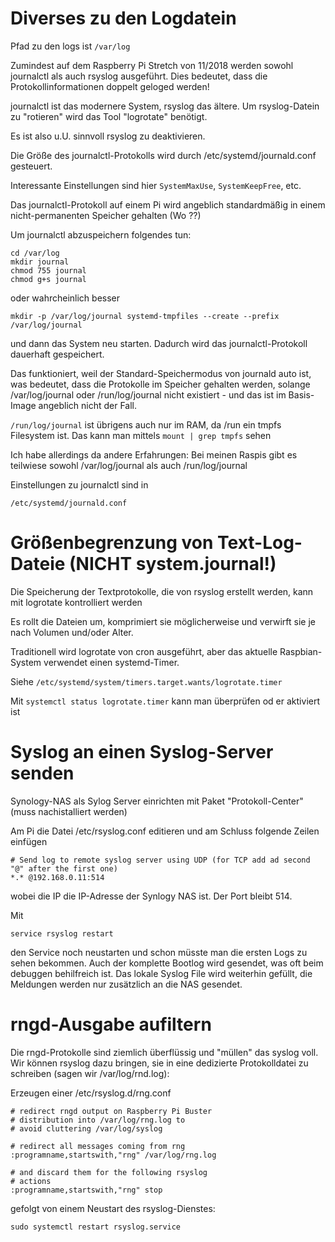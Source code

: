 # Diverses zu den Logdatein

Pfad zu den logs ist `/var/log`

Zumindest auf dem Raspberry Pi Stretch von 11/2018 werden sowohl journalctl als auch rsyslog ausgeführt.
Dies bedeutet, dass die Protokollinformationen doppelt geloged werden!

journalctl ist das modernere System, rsyslog das ältere.
Um rsyslog-Datein zu "rotieren" wird das Tool "logrotate" benötigt.

Es ist also u.U. sinnvoll rsyslog zu deaktivieren.

Die Größe des journalctl-Protokolls wird durch /etc/systemd/journald.conf gesteuert.

Interessante Einstellungen sind hier `SystemMaxUse`, `SystemKeepFree`, etc.

Das journalctl-Protokoll auf einem Pi wird angeblich standardmäßig in einem nicht-permanenten Speicher gehalten (Wo ??)

Um journalctl abzuspeichern folgendes tun:

    cd /var/log
    mkdir journal
    chmod 755 journal
    chmod g+s journal
 
 
 oder wahrcheinlich besser
 
    mkdir -p /var/log/journal systemd-tmpfiles --create --prefix /var/log/journal
 
und dann das System neu starten. Dadurch wird das journalctl-Protokoll dauerhaft gespeichert.

Das funktioniert, weil der Standard-Speichermodus von journald auto ist, was bedeutet, dass die Protokolle im Speicher gehalten werden, solange /var/log/journal oder /run/log/journal nicht existiert - und das ist im Basis-Image angeblich nicht der Fall.

`/run/log/journal` ist übrigens auch nur im RAM, da /run ein tmpfs Filesystem ist. Das kann man mittels `mount | grep tmpfs` sehen

Ich habe allerdings da andere Erfahrungen: Bei meinen Raspis gibt es teilwiese sowohl /var/log/journal als auch /run/log/journal

Einstellungen zu journalctl sind in

    /etc/systemd/journald.conf
    
# Größenbegrenzung von Text-Log-Dateie (NICHT system.journal!)

Die Speicherung der Textprotokolle, die von rsyslog erstellt werden, kann mit logrotate kontrolliert werden

Es rollt die Dateien um, komprimiert sie möglicherweise und verwirft sie je nach Volumen und/oder Alter.

Traditionell wird logrotate von cron ausgeführt, aber das aktuelle Raspbian-System verwendet einen systemd-Timer.

Siehe `/etc/systemd/system/timers.target.wants/logrotate.timer`

Mit `systemctl status logrotate.timer` kann man überprüfen od er aktiviert ist

# Syslog an einen Syslog-Server senden

Synology-NAS als Sylog Server einrichten mit Paket "Protokoll-Center" (muss nachistalliert werden)

Am Pi die Datei /etc/rsyslog.conf editieren und am Schluss folgende Zeilen einfügen

    # Send log to remote syslog server using UDP (for TCP add ad second "@" after the first one)
    *.* @192.168.0.11:514
    
wobei die IP die IP-Adresse der Synlogy NAS ist. Der Port bleibt 514.

Mit

    service rsyslog restart

den Service noch neustarten und schon müsste man die ersten Logs zu sehen bekommen.
Auch der komplette Bootlog wird gesendet, was oft beim debuggen behilfreich ist.
Das lokale Syslog File wird weiterhin gefüllt, die Meldungen werden nur zusätzlich an die NAS gesendet.

# rngd-Ausgabe aufiltern

Die rngd-Protokolle sind ziemlich überflüssig und "müllen" das syslog voll.
Wir können rsyslog dazu bringen, sie in eine dedizierte Protokolldatei zu schreiben (sagen wir /var/log/rnd.log):

Erzeugen einer /etc/rsyslog.d/rng.conf


    # redirect rngd output on Raspberry Pi Buster
    # distribution into /var/log/rng.log to
    # avoid cluttering /var/log/syslog

    # redirect all messages coming from rng
    :programname,startswith,"rng" /var/log/rng.log

    # and discard them for the following rsyslog
    # actions
    :programname,startswith,"rng" stop

gefolgt von einem Neustart des rsyslog-Dienstes:

    sudo systemctl restart rsyslog.service
